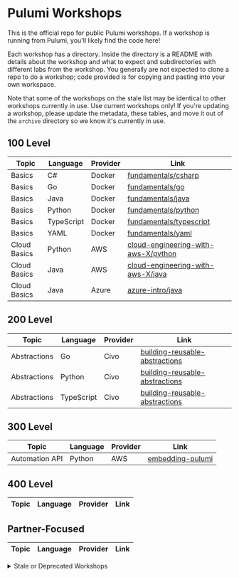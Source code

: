 # Pulumi Workshops

This is the official repo for public Pulumi workshops. If a workshop is running from Pulumi, you'll likely find the code here!

Each workshop has a directory. Inside the directory is a README with details about the workshop and what to expect and subdirectories with different labs from the workshop. You generally are not expected to clone a repo to do a workshop; code provided is for copying and pasting into your own workspace.

Note that some of the workshops on the stale list may be identical to other workshops currently in use. Use current workshops only! If you're updating a workshop, please update the metadata, these tables, and move it out of the `archive` directory so we know it's currently in use.

## 100 Level

Topic | Language | Provider | Link
---|---|---|---
Basics | C# | Docker | [fundamentals/csharp](./fundamentals/csharp/)
Basics | Go | Docker | [fundamentals/go](./fundamentals/go/)
Basics | Java | Docker | [fundamentals/java](./fundamentals/java/)
Basics | Python | Docker | [fundamentals/python](./fundamentals/python/)
Basics | TypeScript | Docker | [fundamentals/typescript](./fundamentals/typescript/)
Basics | YAML | Docker | [fundamentals/yaml](./fundamentals/yaml/)
Cloud Basics | Python | AWS | [cloud-engineering-with-aws-X/python](./cloud-engineering-with-aws-X/python/)
Cloud Basics | Java | AWS | [cloud-engineering-with-aws-X/java](./cloud-engineering-with-aws-X/java/)
Cloud Basics | Java | Azure | [azure-intro/java](./azure-intro/java/)

## 200 Level

Topic | Language | Provider | Link
---|---|---|---
Abstractions | Go | Civo | [building-reusable-abstractions](./building-reusable-abstractions/)
Abstractions | Python | Civo | [building-reusable-abstractions](./building-reusable-abstractions/)
Abstractions | TypeScript | Civo | [building-reusable-abstractions](./building-reusable-abstractions/)

## 300 Level

Topic | Language | Provider | Link
---|---|---|---
Automation API | Python | AWS | [embedding-pulumi](./embedding-pulumi/)

## 400 Level

Topic | Language | Provider | Link
---|---|---|---

## Partner-Focused

Topic | Language | Provider | Link
---|---|---|---

<details>
<summary>Stale or Deprecated Workshops</summary>

Topic | Language | Provider | Link
---|---|---|---
Automation API | .. | .. | [pulumi-automationapi-workshop](./archive/pulumi-automationapi-workshop/)
Basics | Python | Docker | [iac-intro/python](./archive/iac-intro/python/)
Basics | Python | Docker | [introduction-to-pulumi](./archive/introduction-to-pulumi/)
Basics | TypeScript | Docker | [iac-intro/typescript](./archive/iac-intro/typescript/)
Basics | TypeScript | Docker | [introduction-to-pulumi](./archive/introduction-to-pulumi/)
Basics | TypeScript | AWS | [qcon-workshop](./archive/qcon-workshop/)
CI/CD | TypeScript | AWS, Kubernetes, Helm | [deploying-argocd-to-amazon-eks](./archive/deploying-argocd-to-amazon-eks/)
CI/CD and GitOps | TypeScript | GitHub, Kubernetes | [cicd-with-gha-and-pulumi-operator](./archive/cicd-with-gha-and-pulumi-operator/)
Cloud Basics | C# | AWS | [aws-intro/csharp](./archive/aws-intro/csharp/)
Cloud Basics | C# | Azure | [azure-intro/csharp](./archive/azure-intro/csharp/)
Cloud Basics | Go | AWS | [aws-intro/go](./archive/aws-intro/go/)
Cloud Basics | Python | AWS | [aws-intro/python](./archive/aws-intro/python/)
Cloud Basics | Python | AWS | [pulumi-on-aws/python](./archive/pulumi-on-aws/python/)
Cloud Basics | Python | Azure | [azure-intro/python](./archive/azure-intro/python/)
Cloud Basics | TypeScript | AWS | [modern-infrastructure-as-code-ts](./archive/modern-infrastructure-as-code-ts/)
Cloud Basics | TypeScript | AWS | [deploying-containers-to-ecs](./archive/deploying-containers-to-ecs/)
Cloud Basics | TypeScript | AWS | [provision-ec2-virtual-machines](./archive/provision-ec2-virtual-machines/)
Cloud Basics | TypeScript | AWS | [aws-intro/typescript](./archive/aws-intro/typescript/)
Cloud Basics | .. | AWS | [introduction-to-pulumi](./archive/introduction-to-pulumi/)
Cloud Basics | .. | AWS | [aws-workshop](./archive/aws-workshop/)
Cloud Basics | TypeScript | Azure Native | [pulumi-azurenative-workshop](./archive/pulumi-azurenative-workshop/)
Cloud Basics | TypeScript | GCP | [pulumi-gcp-workshop](./archive/pulumi-gcp-workshop/)
GitOps | TypeScript | AWS | [gitops-for-socks-shop](./archive/gitops-for-socks-shop/)
Platform Engineering | TypeScript, Python, Go | AWS | [building-a-kubernetes-platform-in-amazon-eks](./archive/archive/building-a-kubernetes-platform-in-amazon-eks/)
Refactoring | Python | Azure | [pulumi-refactoring-workshop](./archive/pulumi-refactoring-workshop/)
Serverless | TypeScript | AWS | [lambda-for-serverless-application-patterns](./archive/lambda-for-serverless-application-patterns/)
Testing/QA | .. | AWS | [testing-your-infrastructure](./archive/testing-your-infrastructure/)
.. | .. | .. | [pulumi-component-workshop](./archive/pulumi-component-workshop/)
.. | .. | .. | [pulumi-eksplatform-workshop](./archive/pulumi-eksplatform-workshop/)

</details>
